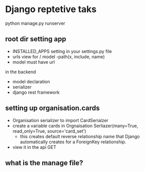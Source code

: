 # Django reptetive taks

python manage.py runserver

## root dir setting app

- INSTALLED_APPS setting in your settings.py file
- urls view for / model
  -path(x, include, name)
- model must have url

in the backend

- model declaration
- serializer
- django rest framework

## setting up organisation.cards

- Organisation serializer to import CardSerialzer
- create a variable cards in Orgnaisation Serliazer(many=True, read_only=True, source='card_set')
  - this creates default reverse relationship name that Django automatically creates for a ForeignKey relationship.
- view it in the api GET 


## what is the manage file?
